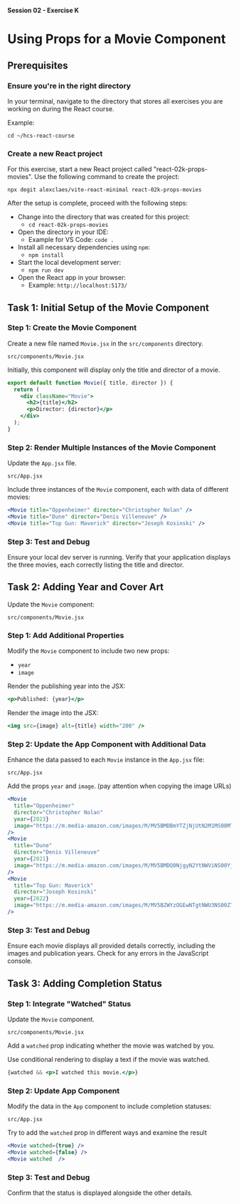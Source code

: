 **Session 02 - Exercise K**

# Using Props for a Movie Component

## Prerequisites

### Ensure you're in the right directory

In your terminal, navigate to the directory that stores all exercises you are working on during the React course.

Example:

```
cd ~/hcs-react-course
```

### Create a new React project

For this exercise, start a new React project called "react-02k-props-movies". Use the following command to create the project:

```
npx degit alexclaes/vite-react-minimal react-02k-props-movies
```

After the setup is complete, proceed with the following steps:

- Change into the directory that was created for this project:
    - `cd react-02k-props-movies`
- Open the directory in your IDE:
    - Example for VS Code: `code .`
- Install all necessary dependencies using `npm`:
    - `npm install`
- Start the local development server:
    - `npm run dev`
- Open the React app in your browser:
    - Example: `http://localhost:5173/`

## Task 1: Initial Setup of the Movie Component

### Step 1: Create the Movie Component

Create a new file named `Movie.jsx` in the `src/components` directory. 

```
src/components/Movie.jsx
```

Initially, this component will display only the title and director of a movie.

```jsx
export default function Movie({ title, director }) {
  return (
    <div className="Movie">
      <h2>{title}</h2>
      <p>Director: {director}</p>
    </div>
  );
}
```

### Step 2: Render Multiple Instances of the Movie Component

Update the `App.jsx` file.

```
src/App.jsx
```

Include three instances of the `Movie` component, each with data of different movies:

```jsx
<Movie title="Oppenheimer" director="Christopher Nolan" />
<Movie title="Dune" director="Denis Villeneuve" />
<Movie title="Top Gun: Maverick" director="Joseph Kosinski" />
```

### Step 3: Test and Debug

Ensure your local dev server is running. Verify that your application displays the three movies, each correctly listing the title and director.

## Task 2: Adding Year and Cover Art

Update the `Movie` component:

```
src/components/Movie.jsx
```

### Step 1: Add Additional Properties

Modify the `Movie` component to include two new props:

- `year`
- `image`

Render the publishing year into the JSX:

```jsx
<p>Published: {year}</p>
```

Render the image into the JSX:

```jsx
<img src={image} alt={title} width="200" />
```

### Step 2: Update the App Component with Additional Data

Enhance the data passed to each `Movie` instance in the `App.jsx` file:

```
src/App.jsx
```

Add the props `year` and `image`. (pay attention when copying the image URLs)

```jsx
<Movie 
  title="Oppenheimer" 
  director="Christopher Nolan" 
  year={2023}
  image="https://m.media-amazon.com/images/M/MV5BMDBmYTZjNjUtN2M1MS00MTQ2LTk2ODgtNzc2M2QyZGE5NTVjXkEyXkFqcGdeQXVyNzAwMjU2MTY@._V1_SX300.jpg"
/>
<Movie 
  title="Dune"
  director="Denis Villeneuve"
  year={2021}
  image="https://m.media-amazon.com/images/M/MV5BMDQ0NjgyN2YtNWViNS00YjA3LTkxNDktYzFkZTExZGMxZDkxXkEyXkFqcGdeQXVyODE5NzE3OTE@._V1_SX300.jpg"
/>
<Movie 
  title="Top Gun: Maverick" 
  director="Joseph Kosinski" 
  year={2022}
  image="https://m.media-amazon.com/images/M/MV5BZWYzOGEwNTgtNWU3NS00ZTQ0LWJkODUtMmVhMjIwMjA1ZmQwXkEyXkFqcGdeQXVyMjkwOTAyMDU@._V1_SX300.jpg"
/>
```

### Step 3: Test and Debug

Ensure each movie displays all provided details correctly, including the images and publication years. Check for any errors in the JavaScript console.

## Task 3: Adding Completion Status

### Step 1: Integrate "Watched" Status

Update the `Movie` component.

```
src/components/Movie.jsx
```

Add a `watched` prop indicating whether the movie was watched by you.

Use conditional rendering to display a text if the movie was watched.

```jsx
{watched && <p>I watched this movie.</p>}
```


### Step 2: Update App Component

Modify the data in the `App` component to include completion statuses:

```
src/App.jsx
```

Try to add the `watched` prop in different ways and examine the result

```jsx
<Movie watched={true} />
<Movie watched={false} />
<Movie watched  />
```

### Step 3: Test and Debug

Confirm that the status is displayed alongside the other details.
